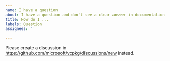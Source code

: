 ```yaml
---
name: I have a question
about: I have a question and don't see a clear answer in documentation
title: How do I ...
labels: Question
assignees: ''

---
```


Please create a discussion in https://github.com/microsoft/vcpkg/discussions/new instead.
